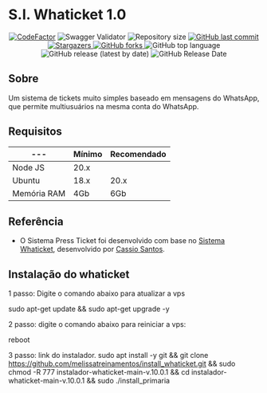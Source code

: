 # S.I. Whaticket 1.0

<p align="center">
  <a href="https://www.codefactor.io/repository/github/rtenorioh/press-ticket"><img src="https://www.codefactor.io/repository/github/rtenorioh/press-ticket/badge" alt="CodeFactor" /></a>

  <img alt="Swagger Validator" src="https://img.shields.io/swagger/valid/3.0?specUrl=https%3A%2F%2Fraw.githubusercontent.com%2Frtenorioh%2FPress-Ticket%2Fmain%2Fbackend%2Fsrc%2Fswagger.json">

  <img alt="Repository size" src="https://img.shields.io/github/repo-size/rtenorioh/Press-Ticket">

  <a href="https://github.com/rtenorioh/Press-Ticket/commits/master">
    <img alt="GitHub last commit" src="https://img.shields.io/github/last-commit/rtenorioh/Press-Ticket">
  </a>
      
   <a href="https://github.com/rtenorioh/Press-Ticket/stargazers">
    <img alt="Stargazers" src="https://img.shields.io/github/stars/rtenorioh/Press-Ticket">
  </a>

  <a href="https://github.com/rtenorioh/Press-Ticket/network">
    <img alt="GitHub forks" src="https://img.shields.io/github/forks/rtenorioh/Press-Ticket">
  </a>

  <img alt="GitHub top language" src="https://img.shields.io/github/languages/top/rtenorioh/Press-Ticket">

  <img alt="GitHub release (latest by date)" src="https://img.shields.io/github/v/release/rtenorioh/Press-Ticket">

  <img alt="GitHub Release Date" src="https://img.shields.io/github/release-date/rtenorioh/Press-Ticket">
</p>

## Sobre

Um sistema de tickets muito simples baseado em mensagens do WhatsApp, que permite multiusuários na mesma conta do WhatsApp.

## Requisitos

| --- | Mínimo | Recomendado |
| --- | --- | --- |
| Node JS | 20.x 
| Ubuntu | 18.x | 20.x |
| Memória RAM | 4Gb | 6Gb |  

## Referência

- O Sistema Press Ticket foi desenvolvido com base no [Sistema Whaticket](https://github.com/canove/whaticket), desenvolvido por [Cassio Santos](https://github.com/canove).

## Instalação do whaticket

1 passo: Digite o comando abaixo para atualizar a vps

sudo apt-get update && sudo apt-get upgrade -y

2 passo: digite o comando abaixo para reiniciar a vps:

reboot

3 passo: link do instalador.
sudo apt install -y git && git clone https://github.com/melissatreinamentos/install_whaticket.git && sudo chmod -R 777 instalador-whaticket-main-v.10.0.1 && cd instalador-whaticket-main-v.10.0.1 && sudo ./install_primaria

